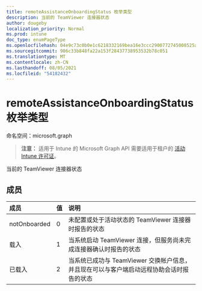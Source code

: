```yaml
---
title: remoteAssistanceOnboardingStatus 枚举类型
description: 当前的 TeamViewer 连接器状态
author: dougeby
localization_priority: Normal
ms.prod: intune
doc_type: enumPageType
ms.openlocfilehash: 04e9c73c0b0e1c6218332169bea16e3ccc2900772745008525ab1b2b031de7b8
ms.sourcegitcommit: 986c33b848fa22a153f28437738953532b78c051
ms.translationtype: MT
ms.contentlocale: zh-CN
ms.lasthandoff: 08/05/2021
ms.locfileid: "54182432"
---
```

# <a name="remoteassistanceonboardingstatus-enum-type"></a>remoteAssistanceOnboardingStatus 枚举类型

命名空间：microsoft.graph

> **注意：** 适用于 Intune 的 Microsoft Graph API 需要适用于租户的 [活动 Intune 许可证](https://go.microsoft.com/fwlink/?linkid=839381)。

当前的 TeamViewer 连接器状态

## <a name="members"></a>成员
|成员|值|说明|
|:---|:---|:---|
|notOnboarded|0|未配置或处于活动状态的 TeamViewer 连接器时报告的状态|
|载入|1|当系统启动 TeamViewer 连接，但服务尚未完成连接器确认时报告的状态|
|已载入|2|当系统已成功与 TeamViewer 交换帐户信息，并且现在可以与客户端启动远程协助会话时报告的状态|




